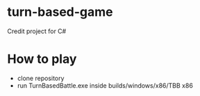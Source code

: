 # turn-based-game
Credit project for C#

# How to play
- clone repository
- run TurnBasedBattle.exe inside builds/windows/x86/TBB x86
